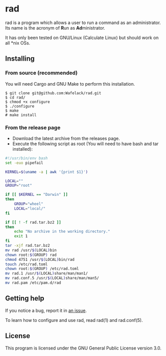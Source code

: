 # rad

rad is a program which allows a user to run a command as an administrator.
Its name is the acronym of **R**un as **Ad**ministrator.

It has only been tested on GNU/Linux (Calculate Linux) but should work on all \*nix OSs.

## Installing

### From source (recommended)

You will need Cargo and GNU Make to perform this installation.

```
$ git clone git@github.com:Wafelack/rad.git
$ cd rad/
$ chmod +x configure
$ ./configure
$ make
# make install
```

### From the release page

* Download the latest archive from the releases page.
* Execute the following script as root (You will need to have bash and tar installed):

```bash
#!/usr/bin/env bash
set -euo pipefail

KERNEL=$(uname -a | awk '{print $1}')

LOCAL=""
GROUP="root"

if [[ $KERNEL == "Darwin" ]]
then
	GROUP="wheel"
	LOCAL="local/"
fi

if [[ ! -f rad.tar.bz2 ]]
then
	echo "No archive in the working directory."
	exit 1
fi
tar -xjf rad.tar.bz2
mv rad /usr/$(LOCAL)bin
chown root:$(GROUP) rad
chmod 4751 /usr/$(LOCAL)bin/rad
touch /etc/rad.toml
chown root:$(GROUP) /etc/rad.toml
mv rad.1 /usr/$(LOCAL)share/man/man1/
mv rad.conf.5 /usr/$(LOCAL)share/man/man5/
mv rad.pam /etc/pam.d/rad
```

## Getting help

If you notice a bug, report it in [an issue](https://github.com/wafelack/rad/issues/new).

To learn how to configure and use rad, read rad(1) and rad.conf(5).

## License

This program is licensed under the GNU General Public License version 3.0.
